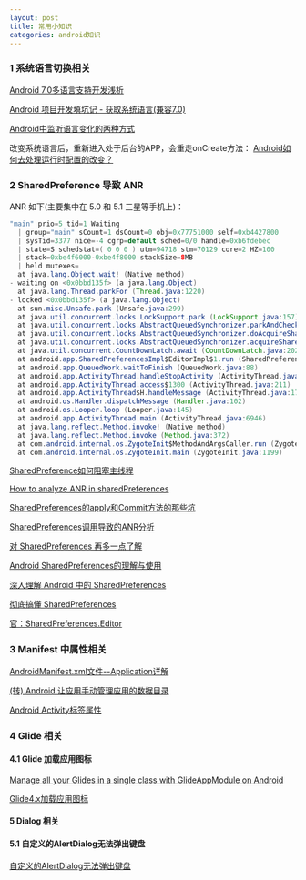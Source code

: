 ```yaml
---
layout: post
title: 常用小知识
categories: android知识
---
```


### 1 系统语言切换相关 ###

[Android 7.0多语言支持开发浅析](https://blog.csdn.net/cekiasoo/article/details/53012646)  

[Android 项目开发填坑记 - 获取系统语言(兼容7.0)](https://likfe.com/2017/05/10/android-sys-language/)  

[Android中监听语言变化的两种方式](https://blog.csdn.net/yin1031468524/article/details/75208859)  

改变系统语言后，重新进入处于后台的APP，会重走onCreate方法：
[Android如何去处理运行时配置的改变？](https://www.jianshu.com/p/fdf368fd1ecc)  


### 2 SharedPreference 导致 ANR  ###

ANR 如下(主要集中在 5.0 和 5.1 三星等手机上)：

```java
"main" prio=5 tid=1 Waiting
  | group="main" sCount=1 dsCount=0 obj=0x77751000 self=0xb4427800
  | sysTid=3377 nice=-4 cgrp=default sched=0/0 handle=0xb6fdebec
  | state=S schedstat=( 0 0 0 ) utm=94718 stm=70129 core=2 HZ=100
  | stack=0xbe4f6000-0xbe4f8000 stackSize=8MB
  | held mutexes=
  at java.lang.Object.wait! (Native method)
- waiting on <0x0bbd135f> (a java.lang.Object)
  at java.lang.Thread.parkFor (Thread.java:1220)
- locked <0x0bbd135f> (a java.lang.Object)
  at sun.misc.Unsafe.park (Unsafe.java:299)
  at java.util.concurrent.locks.LockSupport.park (LockSupport.java:157)
  at java.util.concurrent.locks.AbstractQueuedSynchronizer.parkAndCheckInterrupt (AbstractQueuedSynchronizer.java:813)
  at java.util.concurrent.locks.AbstractQueuedSynchronizer.doAcquireSharedInterruptibly (AbstractQueuedSynchronizer.java:973)
  at java.util.concurrent.locks.AbstractQueuedSynchronizer.acquireSharedInterruptibly (AbstractQueuedSynchronizer.java:1281)
  at java.util.concurrent.CountDownLatch.await (CountDownLatch.java:202)
  at android.app.SharedPreferencesImpl$EditorImpl$1.run (SharedPreferencesImpl.java:363)
  at android.app.QueuedWork.waitToFinish (QueuedWork.java:88)
  at android.app.ActivityThread.handleStopActivity (ActivityThread.java:4615)
  at android.app.ActivityThread.access$1300 (ActivityThread.java:211)
  at android.app.ActivityThread$H.handleMessage (ActivityThread.java:1734)
  at android.os.Handler.dispatchMessage (Handler.java:102)
  at android.os.Looper.loop (Looper.java:145)
  at android.app.ActivityThread.main (ActivityThread.java:6946)
  at java.lang.reflect.Method.invoke! (Native method)
  at java.lang.reflect.Method.invoke (Method.java:372)
  at com.android.internal.os.ZygoteInit$MethodAndArgsCaller.run (ZygoteInit.java:1404)
  at com.android.internal.os.ZygoteInit.main (ZygoteInit.java:1199)

```

[SharedPreference如何阻塞主线程](https://www.jianshu.com/p/63ee8587de3f)  

[How to analyze ANR in sharedPreferences](https://stackoverflow.com/questions/36905415/how-to-analyze-anr-in-sharedpreferences#)  

[SharedPreferences的apply和Commit方法的那些坑](http://www.cloudchou.com/android/post-988.html)  

[SharedPreferences调用导致的ANR分析](https://blog.csdn.net/u010335298/article/details/72865451)  

[对 SharedPreferences 再多一点了解](https://extremej.itscoder.com/shared_preferences_source/)  

[Android SharedPreferences的理解与使用](https://juejin.im/post/5adc444df265da0b886d00bc)  

[深入理解 Android 中的 SharedPreferences](https://juejin.im/entry/57dfa5fa8ac24700616ce971)  

[彻底搞懂 SharedPreferences](https://juejin.im/entry/597446ed6fb9a06bac5bc630)  

[官：SharedPreferences.Editor](https://developer.android.com/reference/android/content/SharedPreferences.Editor.html#apply())  


### 3 Manifest 中属性相关 ###

[AndroidManifest.xml文件--Application详解](https://www.jianshu.com/p/f535c0f6f65f)  

[(转) Android 让应用手动管理应用的数据目录](http://light3moon.com/2015/01/26/[%E8%BD%AC]%20Android%20%E8%AE%A9%E5%BA%94%E7%94%A8%E6%89%8B%E5%8A%A8%E7%AE%A1%E7%90%86%E5%BA%94%E7%94%A8%E7%9A%84%E6%95%B0%E6%8D%AE%E7%9B%AE%E5%BD%95/)  

[Android Activity标签属性](https://www.jianshu.com/p/8598825222cc)  


### 4 Glide 相关 ###

#### 4.1 Glide 加载应用图标 ####

[Manage all your Glides in a single class with GlideAppModule on Android](https://medium.com/@nuhkocaa/manage-all-your-glides-in-a-single-class-with-glidemodule-on-android-4856ee4983a1)  

[Glide4.x加载应用图标](https://blog.csdn.net/jallv/article/details/83618504)  


#### 5 Dialog 相关 ####

#### 5.1 自定义的AlertDialog无法弹出键盘 ####

[自定义的AlertDialog无法弹出键盘](https://blog.csdn.net/zxyyohou/article/details/80338222)  

